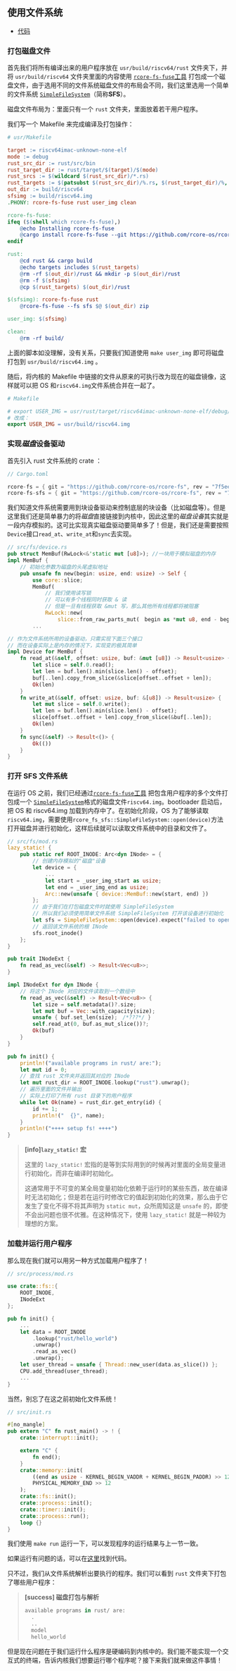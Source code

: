 ## 使用文件系统

- [代码][code]

### 打包磁盘文件

首先我们将所有编译出来的用户程序放在 `usr/build/riscv64/rust` 文件夹下，并将 `usr/build/riscv64` 文件夹里面的内容使用 [`rcore-fs-fuse`工具](https://github.com/rcore-os/rcore-fs/tree/master/rcore-fs-fuse) 打包成一个磁盘文件，由于选用不同的文件系统磁盘文件的布局会不同，我们这里选用一个简单的文件系统 [`SimpleFileSystem`](https://github.com/rcore-os/rcore-fs/tree/master/rcore-fs-sfs)（简称**SFS**）。

磁盘文件布局为：里面只有一个 `rust` 文件夹，里面放着若干用户程序。

我们写一个 Makefile 来完成编译及打包操作：

```makefile
# usr/Makefile

target := riscv64imac-unknown-none-elf
mode := debug
rust_src_dir := rust/src/bin
rust_target_dir := rust/target/$(target)/$(mode)
rust_srcs := $(wildcard $(rust_src_dir)/*.rs)
rust_targets := $(patsubst $(rust_src_dir)/%.rs, $(rust_target_dir)/%, $(rust_srcs))
out_dir := build/riscv64
sfsimg := build/riscv64.img
.PHONY: rcore-fs-fuse rust user_img clean

rcore-fs-fuse:
ifeq ($(shell which rcore-fs-fuse),)
	@echo Installing rcore-fs-fuse
	@cargo install rcore-fs-fuse --git https://github.com/rcore-os/rcore-fs --rev 7f5eeac 
endif

rust:
	@cd rust && cargo build
	@echo targets includes $(rust_targets)
	@rm -rf $(out_dir)/rust && mkdir -p $(out_dir)/rust
	@rm -f $(sfsimg)
	@cp $(rust_targets) $(out_dir)/rust

$(sfsimg): rcore-fs-fuse rust
	@rcore-fs-fuse --fs sfs $@ $(out_dir) zip

user_img: $(sfsimg)

clean:
	@rm -rf build/
```

上面的脚本如没理解，没有关系，只要我们知道使用 `make user_img` 即可将磁盘打包到 `usr/build/riscv64.img` 。

随后，将内核的 Makefile 中链接的文件从原来的可执行改为现在的磁盘镜像，这样就可以把 OS 和`riscv64.img`文件系统合并在一起了。

```makefile
# Makefile

# export USER_IMG = usr/rust/target/riscv64imac-unknown-none-elf/debug/hello_world
# 改成：
export USER_IMG = usr/build/riscv64.img
```

### 实现*磁盘*设备驱动

首先引入 rust 文件系统的 crate ：

```rust
// Cargo.toml

rcore-fs = { git = "https://github.com/rcore-os/rcore-fs", rev = "7f5eeac"  }
rcore-fs-sfs = { git = "https://github.com/rcore-os/rcore-fs", rev = "7f5eeac"  }
```

我们知道文件系统需要用到块设备驱动来控制底层的块设备（比如磁盘等）。但是这里我们还是简单暴力的将*磁盘*直接链接到内核中，因此这里的*磁盘设备*其实就是一段内存模拟的。这可比实现真实磁盘驱动要简单多了！但是，我们还是需要按照`Device`接口`read_at`、`write_at`和`sync`去实现。

```rust
// src/fs/device.rs
pub struct MemBuf(RwLock<&'static mut [u8]>); //一块用于模拟磁盘的内存
impl MemBuf {
    // 初始化参数为磁盘的头尾虚拟地址
    pub unsafe fn new(begin: usize, end: usize) -> Self {
        use core::slice;
        MemBuf(
            // 我们使用读写锁
            // 可以有多个线程同时获取 & 读
			// 但是一旦有线程获取 &mut 写，那么其他所有线程都将被阻塞
            RwLock::new(
                slice::from_raw_parts_mut(　begin as *mut u8, end - begin)))
        ...

// 作为文件系统所用的设备驱动，只需实现下面三个接口
// 而在设备实际上是内存的情况下，实现变的极其简单
impl Device for MemBuf {
    fn read_at(&self, offset: usize, buf: &mut [u8]) -> Result<usize> {
        let slice = self.0.read();
        let len = buf.len().min(slice.len() - offset);
        buf[..len].copy_from_slice(&slice[offset..offset + len]);
        Ok(len)
    }
    fn write_at(&self, offset: usize, buf: &[u8]) -> Result<usize> {
        let mut slice = self.0.write();
        let len = buf.len().min(slice.len() - offset);
        slice[offset..offset + len].copy_from_slice(&buf[..len]);
        Ok(len)
    }
    fn sync(&self) -> Result<()> {
        Ok(())
    }
}
```

### 打开 SFS 文件系统

在运行 OS 之前，我们已经通过[`rcore-fs-fuse`工具](https://github.com/rcore-os/rcore-fs/tree/master/rcore-fs-fuse) 把包含用户程序的多个文件打包成一个 [`SimpleFileSystem`](https://github.com/rcore-os/rcore-fs/tree/master/rcore-fs-sfs)格式的磁盘文件`riscv64.img`。bootloader 启动后，把 OS 和 riscv64.img 加载到内存中了。在初始化阶段，OS 为了能够读取`riscv64.img`，需要使用`rcore_fs_sfs::SimpleFileSystem::open(device)`方法打开磁盘并进行初始化，这样后续就可以读取文件系统中的目录和文件了。

```rust
// src/fs/mod.rs
lazy_static! {
    pub static ref ROOT_INODE: Arc<dyn INode> = {
        // 创建内存模拟的"磁盘"设备
        let device = {
            ...
            let start = _user_img_start as usize;
            let end = _user_img_end as usize;
            Arc::new(unsafe { device::MemBuf::new(start, end) })
        };
        // 由于我们在打包磁盘文件时就使用 SimpleFileSystem
		// 所以我们必须使用简单文件系统 SimpleFileSystem 打开该设备进行初始化
        let sfs = SimpleFileSystem::open(device).expect("failed to open SFS");
        // 返回该文件系统的根 INode
        sfs.root_inode()
    };
}

pub trait INodeExt {
    fn read_as_vec(&self) -> Result<Vec<u8>>;
}

impl INodeExt for dyn INode {
    // 将这个 INode 对应的文件读取到一个数组中
    fn read_as_vec(&self) -> Result<Vec<u8>> {
        let size = self.metadata()?.size;
        let mut buf = Vec::with_capacity(size);
        unsafe { buf.set_len(size);　/*???*/ }
        self.read_at(0, buf.as_mut_slice())?;
        Ok(buf)
    }
}

pub fn init() {
    println!("available programs in rust/ are:");
    let mut id = 0;
    // 查找 rust 文件夹并返回其对应的 INode
    let mut rust_dir = ROOT_INODE.lookup("rust").unwrap();
    // 遍历里面的文件并输出
    // 实际上打印了所有 rust 目录下的用户程序
    while let Ok(name) = rust_dir.get_entry(id) {
        id += 1;
        println!("  {}", name);
    }
    println!("++++ setup fs! ++++")
}
```

> **[info]`lazy_static!` 宏**
>
> 这里的 `lazy_static!` 宏指的是等到实际用到的时候再对里面的全局变量进行初始化，而非在编译时初始化。
>
> 这通常用于不可变的某全局变量初始化依赖于运行时的某些东西，故在编译时无法初始化；但是若在运行时修改它的值起到初始化的效果，那么由于它发生了变化不得不将其声明为 `static mut`，众所周知这是 `unsafe` 的，即使不会出问题也很不优雅。在这种情况下，使用 `lazy_static!` 就是一种较为理想的方案。

### 加载并运行用户程序

那么现在我们就可以用另一种方式加载用户程序了！

```rust
// src/process/mod.rs

use crate::fs::{
    ROOT_INODE,
    INodeExt
};

pub fn init() {
    ...
    let data = ROOT_INODE
        .lookup("rust/hello_world")
        .unwrap()
        .read_as_vec()
        .unwrap();
    let user_thread = unsafe { Thread::new_user(data.as_slice()) };
    CPU.add_thread(user_thread);
    ...
}
```

当然，别忘了在这之前初始化文件系统！

```rust
// src/init.rs

#[no_mangle]
pub extern "C" fn rust_main() -> ! {
    crate::interrupt::init();

    extern "C" {
        fn end();
    }
    crate::memory::init(
        ((end as usize - KERNEL_BEGIN_VADDR + KERNEL_BEGIN_PADDR) >> 12) + 1,
        PHYSICAL_MEMORY_END >> 12
    );
	crate::fs::init();
    crate::process::init();
    crate::timer::init();
    crate::process::run();
    loop {}
}
```

我们使用 `make run` 运行一下，可以发现程序的运行结果与上一节一致。

如果运行有问题的话，可以在[这里][code]找到代码。

只不过，我们从文件系统解析出要执行的程序。我们可以看到 `rust` 文件夹下打包了哪些用户程序：

> **[success] 磁盘打包与解析**
>
> ```rust
> available programs in rust/ are:
>   .
>   ..
>   model
>   hello_world
> ```

但是现在问题在于我们运行什么程序是硬编码到内核中的。我们能不能实现一个交互式的终端，告诉内核我们想要运行哪个程序呢？接下来我们就来做这件事情！

[code]: https://github.com/rcore-os/rCore_tutorial/tree/ch9-pa1
